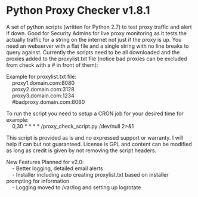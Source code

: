 # Python Proxy Checker v1.8.1<br />
A set of python scripts (written for Python 2.7) to test proxy traffic and alert if down. Good for Security Admins for live proxy monitoring as it tests the actually traffic for a string on the internet not just if the proxy is up. You need an webserver with a flat file and a single string with no line breaks to query against. Currently the scripts need to be all downloaded and the proxies added to the proxylist.txt file (notice bad proxies can be excluded from check with a # in front of them):

Example for proxylist.txt file: <br />
&nbsp;&nbsp;&nbsp;&nbsp;proxy1.domain.com:8080 <br />
&nbsp;&nbsp;&nbsp;&nbsp;proxy2.domain.com:3128 <br />
&nbsp;&nbsp;&nbsp;&nbsp;proxy3.domain.com:1234 <br />
&nbsp;&nbsp;&nbsp;&nbsp;#badproxy.domain.com:8080 <br />
  

To run the script you need to setup a CRON job for your desired time for example: <br />
&nbsp;&nbsp;&nbsp;&nbsp;0,30 * * * * /proxy_check_script.py /dev/null 2>&1
  

This script is provided as is and no expressed support or warranty. I will help if can but not guaranteed. License is GPL and content can be modified as long as credit is given by not removing the script headers.


New Features Planned for v2.0:<br />
&nbsp;&nbsp;&nbsp;&nbsp;- Better logging, detailed email alerts <br />
&nbsp;&nbsp;&nbsp;&nbsp;- Installer including auto creating proxylist.txt based on installer prompting for information. <br />
&nbsp;&nbsp;&nbsp;&nbsp;- Logging moved to /var/log and setting up logrotate 
